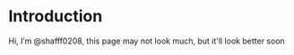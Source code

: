 <h1>
   Introduction
</h1>
<p>
  Hi, I’m @shafff0208, this page may not look much, but it'll look better soon
</p>




<!---
shafff0208/shafff0208 is a ✨ special ✨ repository because its `README.md` (this file) appears on your GitHub profile.
You can click the Preview link to take a look at your changes.
--->
